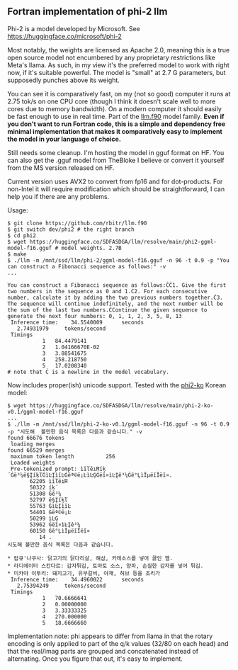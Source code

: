 ## Fortran implementation of phi-2 llm

Phi-2 is a model developed by Microsoft. See https://huggingface.co/microsoft/phi-2

Most notably, the weights are licensed as Apache 2.0, meaning this is a true open source model not encumbered by any proprietary restrictions like Meta's llama. As such, in my view it's the preferred model to work with right now, if it's suitable powerful. The model is "small" at 2.7 G parameters, but supposedly punches above its weight. 

You can see it is comparatively fast, on my (not so good) computer it runs at 2.75 tok/s on one CPU core (though I think it doesn't scale well to more cores due to memory bandwidth). On a modern computer it should easily be fast enough to use in real time. Part of the [llm.f90](https://github.com/rbitr/llm.f90) model family. __Even if you don't want to run Fortran code, this is a simple and dependency free minimal implementation that makes it comparatively easy to implement the model in your language of choice.__

Still needs some cleanup. I'm hosting the model in gguf format on HF. You can also get the .gguf model from TheBloke I believe or convert it yourself from the MS version released on HF.

Current version uses AVX2 to convert from fp16 and for dot-products. For non-Intel it will require modification which should be straightforward, I can help you if there are any problems. 

Usage:

```
$ git clone https://github.com/rbitr/llm.f90
$ git switch dev/phi2 # the right branch
$ cd phi2
$ wget https://huggingface.co/SDFASDGA/llm/resolve/main/phi2-ggml-model-f16.gguf # model weights. 2.7B
$ make
$ ./llm -m /mnt/ssd/llm/phi-2/ggml-model-f16.gguf -n 96 -t 0.9 -p "You can construct a Fibonacci sequence as follows:" -v
...

You can construct a Fibonacci sequence as follows:ĊĊ1. Give the first two numbers in the sequence as 0 and 1.Ċ2. For each consecutive number, calculate it by adding the two previous numbers together.Ċ3. The sequence will continue indefinitely, and the next number will be the sum of the last two numbers.ĊContinue the given sequence to generate the next four numbers: 0, 1, 1, 2, 3, 5, 8, 13 
 Inference time:    34.5540009      seconds
   2.74931979     tokens/second
 Timings
           1   84.4479141    
           2   1.04166670E-02
           3   3.88541675    
           4   258.218750    
           5   17.0208340  
# note that Ċ is a newline in the model vocabulary.

``` 

Now includes proper(ish) unicode support. Tested with the [phi2-ko](https://huggingface.co/daekeun-ml/phi-2-ko-v0.1) Korean model:

```
$ wget https://huggingface.co/SDFASDGA/llm/resolve/main/phi-2-ko-v0.1/ggml-model-f16.gguf
...
$ ./llm -m /mnt/ssd/llm/phi-2-ko-v0.1/ggml-model-f16.gguf -n 96 -t 0.9 -p "시도해  볼만한 음식 목록은 다음과 같습니다." -v
found 66676 tokens
 loading merges
found 66529 merges
 maximum token length          256
 Loaded weights
 Pre-tokenized prompt: ìĭľëıĦíķ´Ġë³¼ë§ĮíķľĠìĿĮìĭĿĠëª©ë¡ĿìĿĢĠëĭ¤ìĿĮê³¼Ġê°ĻìĬµëĭĪëĭ¤.
       62205 ìĭľëıĦ                                                    
       50322 íķ´                                                          
       51308 Ġë³¼                                                        
       52797 ë§Įíķľ                                                    
       55763 ĠìĿĮìĭĿ                                                  
       54401 Ġëª©ë¡Ŀ                                                  
       50299 ìĿĢ                                                          
       53962 Ġëĭ¤ìĿĮê³¼                                            
       60150 Ġê°ĻìĬµëĭĪëĭ¤                                      
          14 .                                                               
시도해 볼만한 음식 목록은 다음과 같습니다.

* 랍큐'나쿠사: 닭고기의 닭다리살, 해삼, 카레소스를 넣어 끓인 햄.
* 라디에이터 스칸다르: 감자튀김, 토마토 소스, 양파, 손질한 감자를 넣어 튀김.
* 미카야 이투리: 돼지고기, 유부갈비, 야채, 허브 등을 조리가 
 Inference time:    34.4960022      seconds
   2.75394249     tokens/second
 Timings
           1   70.6666641    
           2   0.00000000    
           3   3.33333325    
           4   270.000000    
           5   18.6666660    

```

Implementation note: phi appears to differ from llama in that the rotary encoding is only applied to part of the q/k values (32/80 on each head) and that the real/imag parts are grouped and concatenated instead of alternating. Once you figure that out, it's easy to implement.
